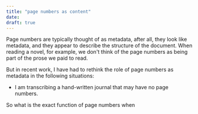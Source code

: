 ```yaml
---
title: "page numbers as content"
date: 
draft: true
---
```


Page numbers are typically thought of as metadata, after all, they look like metadata, and they appear to describe the structure of the document. When reading a novel, for example, we don't think of the page numbers as being part of the prose we paid to read.

But in recent work, I have had to rethink the role of page numbers as metadata in the following situations:

  - I am transcribing a hand-written journal that may have no page numbers.


So what is the exact function of page numbers when 
